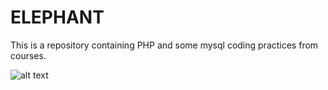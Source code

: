 # ELEPHANT
This is a repository containing PHP and some mysql coding practices from courses. 


![alt text](https://e5ce463uma323hyvrr4xumqs-wpengine.netdna-ssl.com/wp-content/uploads/2019/12/php-elephant.png)
